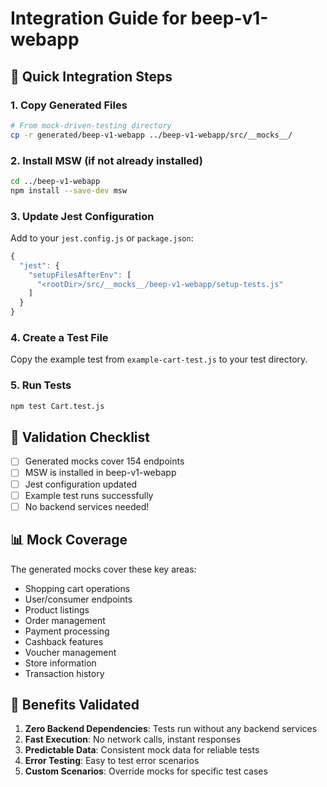 # Integration Guide for beep-v1-webapp

## 🚀 Quick Integration Steps

### 1. Copy Generated Files
```bash
# From mock-driven-testing directory
cp -r generated/beep-v1-webapp ../beep-v1-webapp/src/__mocks__/
```

### 2. Install MSW (if not already installed)
```bash
cd ../beep-v1-webapp
npm install --save-dev msw
```

### 3. Update Jest Configuration
Add to your `jest.config.js` or `package.json`:

```javascript
{
  "jest": {
    "setupFilesAfterEnv": [
      "<rootDir>/src/__mocks__/beep-v1-webapp/setup-tests.js"
    ]
  }
}
```

### 4. Create a Test File
Copy the example test from `example-cart-test.js` to your test directory.

### 5. Run Tests
```bash
npm test Cart.test.js
```

## 🧪 Validation Checklist

- [ ] Generated mocks cover 154 endpoints
- [ ] MSW is installed in beep-v1-webapp
- [ ] Jest configuration updated
- [ ] Example test runs successfully
- [ ] No backend services needed!

## 📊 Mock Coverage

The generated mocks cover these key areas:
- Shopping cart operations
- User/consumer endpoints
- Product listings
- Order management
- Payment processing
- Cashback features
- Voucher management
- Store information
- Transaction history

## 🎯 Benefits Validated

1. **Zero Backend Dependencies**: Tests run without any backend services
2. **Fast Execution**: No network calls, instant responses
3. **Predictable Data**: Consistent mock data for reliable tests
4. **Error Testing**: Easy to test error scenarios
5. **Custom Scenarios**: Override mocks for specific test cases

